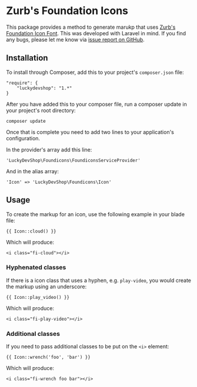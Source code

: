 # Zurb's Foundation Icons

This package provides a method to generate marukp that uses [Zurb's Foundation Icon Font](http://zurb.com/playground/foundation-icon-fonts-3). This was developed with Laravel in mind. If you find any bugs, please let me know via [issue report on GitHub](https://github.com/luckydevshop/foundicons/issues).

## Installation

To install through Composer, add this to your project's `composer.json` file:

    "require": {
        "luckydevshop": "1.*"
    }

After you have added this to your composer file, run a composer update in your project's root directory:

    composer update

Once that is complete you need to add two lines to your application's configuration.

In the provider's array add this line:

    'LuckyDevShop\Foundicons\FoundiconsServiceProvider'

And in the alias array:

    'Icon' => 'LuckyDevShop\Foundicons\Icon'

## Usage

To create the markup for an icon, use the following example in your blade file:

    {{ Icon::cloud() }}

Which will produce:

    <i class="fi-cloud"></i>

### Hyphenated classes

If there is a icon class that uses a hyphen, e.g. `play-video`, you would create the markup using an underscore:

    {{ Icon::play_video() }}

Which will produce:

    <i class="fi-play-video"></i>

### Additional classes

If you need to pass additional classes to be put on the `<i>` element:

    {{ Icon::wrench('foo', 'bar') }}

Which will produce:

    <i class="fi-wrench foo bar"></i>


